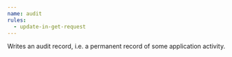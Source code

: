 ```yaml
---
name: audit
rules:
  - update-in-get-request
---
```


Writes an audit record, i.e. a permanent record of some application activity.
